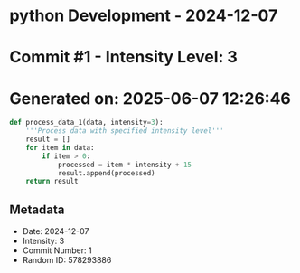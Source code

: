 ﻿# python Development - 2024-12-07
# Commit #1 - Intensity Level: 3
# Generated on: 2025-06-07 12:26:46
```python
def process_data_1(data, intensity=3):
    '''Process data with specified intensity level'''
    result = []
    for item in data:
        if item > 0:
            processed = item * intensity + 15
            result.append(processed)
    return result
```
## Metadata
- Date: 2024-12-07
- Intensity: 3
- Commit Number: 1
- Random ID: 578293886
